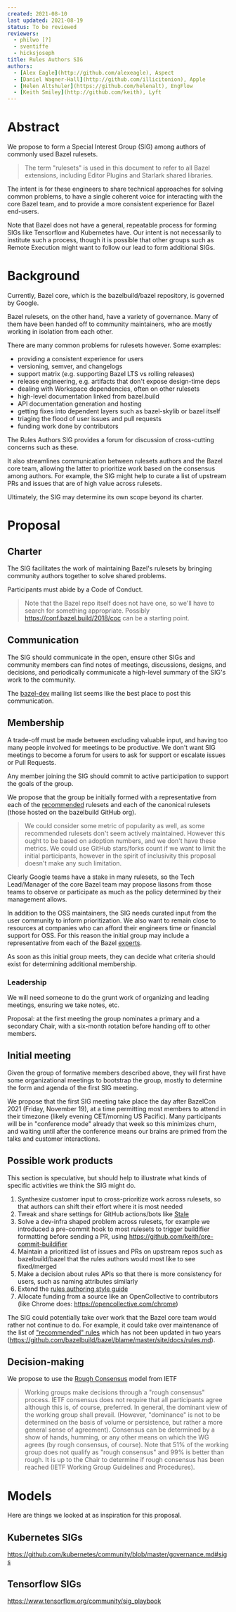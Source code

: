 ```yaml
---
created: 2021-08-10
last updated: 2021-08-19
status: To be reviewed
reviewers:
  - philwo [?]
  - sventiffe
  - hicksjoseph
title: Rules Authors SIG
authors:
  - [Alex Eagle](http://github.com/alexeagle), Aspect
  - [Daniel Wagner-Hall](http://github.com/illicitonion), Apple
  - [Helen Altshuler](https://github.com/helenalt), EngFlow
  - [Keith Smiley](http://github.com/keith), Lyft
---
```



# Abstract

We propose to form a Special Interest Group (SIG) among authors of commonly used Bazel rulesets.

> The term "rulesets" is used in this document to refer to all
> Bazel extensions, including Editor Plugins and Starlark shared libraries.

The intent is for these engineers to share technical approaches for solving common problems,
to have a single coherent voice for interacting with the core Bazel team,
and to provide a more consistent experience for Bazel end-users.

Note that Bazel does not have a general, repeatable process for forming SIGs like Tensorflow and Kubernetes have.
Our intent is not necessarily to institute such a process, though it is possible that other groups such as Remote Execution might want to follow our lead to form additional SIGs.

# Background

Currently, Bazel core, which is the bazelbuild/bazel repository, is governed by Google.

Bazel rulesets, on the other hand, have a variety of governance.
Many of them have been handed off to community maintainers,
who are mostly working in isolation from each other.

There are many common problems for rulesets however. Some examples:

- providing a consistent experience for users
- versioning, semver, and changelogs
- support matrix (e.g. supporting Bazel LTS vs rolling releases)
- release engineering, e.g. artifacts that don't expose design-time deps
- dealing with Workspace dependencies, often on other rulesets
- high-level documentation linked from bazel.build
- API documentation generation and hosting
- getting fixes into dependent layers such as bazel-skylib or bazel itself
- triaging the flood of user issues and pull requests
- funding work done by contributors

The Rules Authors SIG provides a forum for discussion of cross-cutting concerns such as these.

It also streamlines communication between rulesets authors and the Bazel core team, allowing the latter to prioritize work based on the consensus among authors.
For example, the SIG might help to curate a list of upstream PRs and issues that are of high value across rulesets.

Ultimately, the SIG may determine its own scope beyond its charter.

# Proposal

## Charter

The SIG facilitates the work of maintaining Bazel's rulesets by bringing community authors together to solve shared problems.

Participants must abide by a Code of Conduct.
> Note that the Bazel repo itself does not have one, so we'll have to search for something appropriate.
> Possibly https://conf.bazel.build/2018/coc can be a starting point.

## Communication

The SIG should communicate in the open, ensure other SIGs and community members can find notes of meetings, discussions, designs, and decisions, and periodically communicate a high-level summary of the SIG's work to the community.

The [bazel-dev](https://groups.google.com/g/bazel-dev) mailing list seems like the
best place to post this communication.

## Membership

A trade-off must be made between excluding valuable input, and having too many people involved for meetings to be productive.
We don't want SIG meetings to become a forum for users to ask for support or escalate issues or Pull Requests.

Any member joining the SIG should commit to active participation to
support the goals of the group.

We propose that the group be initially formed with a representative from each of the [recommended] rulesets and each of the canonical rulesets (those hosted on the bazelbuild GitHub org).

> We could consider some metric of popularity as well, as some
> recommended rulesets don't seem actively maintained.
> However this ought to be based on adoption numbers, and we don't have these metrics.
> We could use GitHub stars/forks count if we want to limit the initial
> participants, however in the spirit of inclusivity this proposal
> doesn't make any such limitation.

Clearly Google teams have a stake in many rulesets, so the Tech Lead/Manager of
the core Bazel team may propose liasons from those teams to 
observe or participate as much as the policy determined by their management allows.

In addition to the OSS maintainers, the SIG needs curated input from the user community to inform prioritization.
We also want to remain close to resources at companies who can afford their engineers time or financial support for OSS.
For this reason the initial group may include a representative from each of the Bazel [experts].

[recommended]: https://docs.bazel.build/versions/4.1.0/rules.html#recommended-rules
[experts]: https://bazel.build/experts.html

As soon as this initial group meets, they can decide what criteria should
exist for determining additional membership.

### Leadership

We will need someone to do the grunt work of organizing and leading meetings, ensuring we take notes, etc.

Proposal: at the first meeting the group nominates a primary and a secondary Chair, with a six-month rotation before handing off to other members.

## Initial meeting

Given the group of formative members described above, they will first have some
organizational meetings to bootstrap the group, mostly to determine the form and
agenda of the first SIG meeting.

We propose that the first SIG meeting take place the day after BazelCon 2021
(Friday, November 19), at a time permitting most members to attend in their
timezone (likely evening CET/morning US Pacific).
Many participants will be in "conference mode" already that week
so this minimizes churn, and waiting until after the conference means our brains
are primed from the talks and customer interactions.

## Possible work products

This section is speculative, but should help to illustrate what kinds of specific activities we think the SIG might do.

1. Synthesize customer input to cross-prioritize work across rulesets, so that authors can shift their effort where it is most needed
1. Tweak and share settings for GitHub actions/bots like [Stale](https://github.com/marketplace/actions/close-stale-issues)
1. Solve a dev-infra shaped problem across rulesets, for example we introduced a pre-commit hook to most rulesets to trigger buildifier formatting before sending a PR, using https://github.com/keith/pre-commit-buildifier
1. Maintain a prioritized list of issues and PRs on upstream repos such as bazelbuild/bazel that the rules authors would most like to see fixed/merged
1. Make a decision about rules APIs so that there is more consistency for users, such as naming attributes similarly
1. Extend the [rules authoring style guide](https://docs.bazel.build/versions/main/skylark/deploying.html)
1. Allocate funding from a source like an OpenCollective to contributors (like Chrome does: https://opencollective.com/chrome)

The SIG could potentially take over work that the Bazel core team would rather not continue to do.
For example, it could take over maintenance of the list of ["recommended" rules](https://bazel.build/recommended-rules.html) which has not been updated in two years (https://github.com/bazelbuild/bazel/blame/master/site/docs/rules.md).

## Decision-making

We propose to use the [Rough Consensus] model from IETF

> Working groups make decisions through a "rough consensus" process. IETF consensus does not require that all participants agree although this is, of course, preferred. In general, the dominant view of the working group shall prevail. (However, "dominance" is not to be determined on the basis of volume or persistence, but rather a more general sense of agreement). Consensus can be determined by a show of hands, humming, or any other means on which the WG agrees (by rough consensus, of course). Note that 51% of the working group does not qualify as "rough consensus" and 99% is better than rough. It is up to the Chair to determine if rough consensus has been reached (IETF Working Group Guidelines and Procedures).

[Rough Consensus]: https://en.wikipedia.org/wiki/Rough_consensus

# Models

Here are things we looked at as inspiration for this proposal.

## Kubernetes SIGs

https://github.com/kubernetes/community/blob/master/governance.md#sigs

## Tensorflow SIGs

https://www.tensorflow.org/community/sig_playbook
